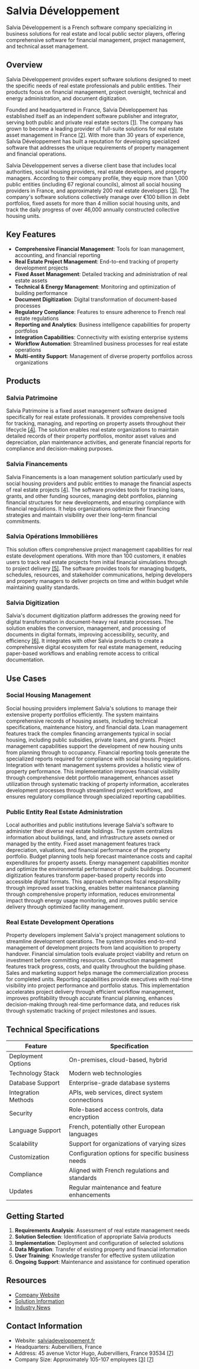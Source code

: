 # Salvia Développement

Salvia Développement is a French software company specializing in business solutions for real estate and local public sector players, offering comprehensive software for financial management, project management, and technical asset management.

## Overview

Salvia Développement provides expert software solutions designed to meet the specific needs of real estate professionals and public entities. Their products focus on financial management, project oversight, technical and energy administration, and document digitization.

Founded and headquartered in France, Salvia Développement has established itself as an independent software publisher and integrator, serving both public and private real estate sectors [[1]](https://www.salviadeveloppement.fr/en/who-are-we/). The company has grown to become a leading provider of full-suite solutions for real estate asset management in France [[2]](https://argos.fund/argos-wityu-announces-the-divestment-of-the-salvia-group/). With more than 30 years of experience, Salvia Développement has built a reputation for developing specialized software that addresses the unique requirements of property management and financial operations.

Salvia Développement serves a diverse client base that includes local authorities, social housing providers, real estate developers, and property managers. According to their company profile, they equip more than 1,000 public entities (including 67 regional councils), almost all social housing providers in France, and approximately 200 real estate developers [[3]](https://www.linkedin.com/company/salvia-d-veloppement/). The company's software solutions collectively manage over €100 billion in debt portfolios, fixed assets for more than 4 million social housing units, and track the daily progress of over 46,000 annually constructed collective housing units.

## Key Features

- **Comprehensive Financial Management**: Tools for loan management, accounting, and financial reporting
- **Real Estate Project Management**: End-to-end tracking of property development projects
- **Fixed Asset Management**: Detailed tracking and administration of real estate assets
- **Technical & Energy Management**: Monitoring and optimization of building performance
- **Document Digitization**: Digital transformation of document-based processes
- **Regulatory Compliance**: Features to ensure adherence to French real estate regulations
- **Reporting and Analytics**: Business intelligence capabilities for property portfolios
- **Integration Capabilities**: Connectivity with existing enterprise systems
- **Workflow Automation**: Streamlined business processes for real estate operations
- **Multi-entity Support**: Management of diverse property portfolios across organizations

## Products

### Salvia Patrimoine

Salvia Patrimoine is a fixed asset management software designed specifically for real estate professionals. It provides comprehensive tools for tracking, managing, and reporting on property assets throughout their lifecycle [[4]](https://www.crunchbase.com/organization/salvia-d%C3%A9veloppement). The solution enables real estate organizations to maintain detailed records of their property portfolios, monitor asset values and depreciation, plan maintenance activities, and generate financial reports for compliance and decision-making purposes.

### Salvia Financements

Salvia Financements is a loan management solution particularly used by social housing providers and public entities to manage the financial aspects of real estate projects [[4]](https://www.crunchbase.com/organization/salvia-d%C3%A9veloppement). The software provides tools for tracking loans, grants, and other funding sources, managing debt portfolios, planning financial structures for new developments, and ensuring compliance with financial regulations. It helps organizations optimize their financing strategies and maintain visibility over their long-term financial commitments.

### Salvia Opérations Immobilières

This solution offers comprehensive project management capabilities for real estate development operations. With more than 100 customers, it enables users to track real estate projects from initial financial simulations through to project delivery [[5]](https://www.salviadeveloppement.fr/en/social-housing/). The software provides tools for managing budgets, schedules, resources, and stakeholder communications, helping developers and property managers to deliver projects on time and within budget while maintaining quality standards.

### Salvia Digitization

Salvia's document digitization platform addresses the growing need for digital transformation in document-heavy real estate processes. The solution enables the conversion, management, and processing of documents in digital formats, improving accessibility, security, and efficiency [[6]](https://www.salviadeveloppement.fr/en/digitization/). It integrates with other Salvia products to create a comprehensive digital ecosystem for real estate management, reducing paper-based workflows and enabling remote access to critical documentation.

## Use Cases

### Social Housing Management

Social housing providers implement Salvia's solutions to manage their extensive property portfolios efficiently. The system maintains comprehensive records of housing assets, including technical specifications, maintenance history, and financial data. Loan management features track the complex financing arrangements typical in social housing, including public subsidies, private loans, and grants. Project management capabilities support the development of new housing units from planning through to occupancy. Financial reporting tools generate the specialized reports required for compliance with social housing regulations. Integration with tenant management systems provides a holistic view of property performance. This implementation improves financial visibility through comprehensive debt portfolio management, enhances asset utilization through systematic tracking of property information, accelerates development processes through streamlined project workflows, and ensures regulatory compliance through specialized reporting capabilities.

### Public Entity Real Estate Administration

Local authorities and public institutions leverage Salvia's software to administer their diverse real estate holdings. The system centralizes information about buildings, land, and infrastructure assets owned or managed by the entity. Fixed asset management features track depreciation, valuations, and financial performance of the property portfolio. Budget planning tools help forecast maintenance costs and capital expenditures for property assets. Energy management capabilities monitor and optimize the environmental performance of public buildings. Document digitization features transform paper-based property records into accessible digital formats. This approach enhances fiscal responsibility through improved asset tracking, enables better maintenance planning through comprehensive property information, reduces environmental impact through energy usage monitoring, and improves public service delivery through optimized facility management.

### Real Estate Development Operations

Property developers implement Salvia's project management solutions to streamline development operations. The system provides end-to-end management of development projects from land acquisition to property handover. Financial simulation tools evaluate project viability and return on investment before committing resources. Construction management features track progress, costs, and quality throughout the building phase. Sales and marketing support helps manage the commercialization process for completed units. Reporting capabilities provide executives with real-time visibility into project performance and portfolio status. This implementation accelerates project delivery through efficient workflow management, improves profitability through accurate financial planning, enhances decision-making through real-time performance data, and reduces risk through systematic tracking of project milestones and issues.

## Technical Specifications

| Feature | Specification |
|---------|---------------|
| Deployment Options | On-premises, cloud-based, hybrid |
| Technology Stack | Modern web technologies |
| Database Support | Enterprise-grade database systems |
| Integration Methods | APIs, web services, direct system connections |
| Security | Role-based access controls, data encryption |
| Language Support | French, potentially other European languages |
| Scalability | Support for organizations of varying sizes |
| Customization | Configuration options for specific business needs |
| Compliance | Aligned with French regulations and standards |
| Updates | Regular maintenance and feature enhancements |

## Getting Started

1. **Requirements Analysis**: Assessment of real estate management needs
2. **Solution Selection**: Identification of appropriate Salvia products
3. **Implementation**: Deployment and configuration of selected solutions
4. **Data Migration**: Transfer of existing property and financial information
5. **User Training**: Knowledge transfer for effective system utilization
6. **Ongoing Support**: Maintenance and assistance for continued operation

## Resources

- [Company Website](https://www.salviadeveloppement.fr/en/)
- [Solution Information](https://www.salviadeveloppement.fr/en/our-partners/)
- [Industry News](https://www.salviadeveloppement.fr/en/blog-2/)

## Contact Information

- Website: [salviadeveloppement.fr](https://www.salviadeveloppement.fr/en/)
- Headquarters: Aubervilliers, France
- Address: 45 avenue Victor Hugo, Aubervilliers, France 93534 [[7]](https://contactout.com/company/salvia-developpement-2850)
- Company Size: Approximately 105-107 employees [[3]](https://www.linkedin.com/company/salvia-d-veloppement/) [[7]](https://contactout.com/company/salvia-developpement-2850)

